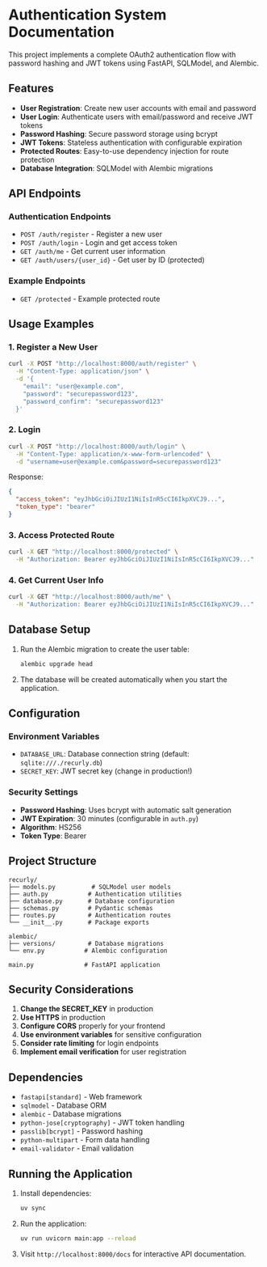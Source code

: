 # Authentication System Documentation

This project implements a complete OAuth2 authentication flow with password hashing and JWT tokens using FastAPI, SQLModel, and Alembic.

## Features

- **User Registration**: Create new user accounts with email and password
- **User Login**: Authenticate users with email/password and receive JWT tokens
- **Password Hashing**: Secure password storage using bcrypt
- **JWT Tokens**: Stateless authentication with configurable expiration
- **Protected Routes**: Easy-to-use dependency injection for route protection
- **Database Integration**: SQLModel with Alembic migrations

## API Endpoints

### Authentication Endpoints

- `POST /auth/register` - Register a new user
- `POST /auth/login` - Login and get access token
- `GET /auth/me` - Get current user information
- `GET /auth/users/{user_id}` - Get user by ID (protected)

### Example Endpoints

- `GET /protected` - Example protected route

## Usage Examples

### 1. Register a New User

```bash
curl -X POST "http://localhost:8000/auth/register" \
  -H "Content-Type: application/json" \
  -d '{
    "email": "user@example.com",
    "password": "securepassword123",
    "password_confirm": "securepassword123"
  }'
```

### 2. Login

```bash
curl -X POST "http://localhost:8000/auth/login" \
  -H "Content-Type: application/x-www-form-urlencoded" \
  -d "username=user@example.com&password=securepassword123"
```

Response:
```json
{
  "access_token": "eyJhbGciOiJIUzI1NiIsInR5cCI6IkpXVCJ9...",
  "token_type": "bearer"
}
```

### 3. Access Protected Route

```bash
curl -X GET "http://localhost:8000/protected" \
  -H "Authorization: Bearer eyJhbGciOiJIUzI1NiIsInR5cCI6IkpXVCJ9..."
```

### 4. Get Current User Info

```bash
curl -X GET "http://localhost:8000/auth/me" \
  -H "Authorization: Bearer eyJhbGciOiJIUzI1NiIsInR5cCI6IkpXVCJ9..."
```

## Database Setup

1. Run the Alembic migration to create the user table:
   ```bash
   alembic upgrade head
   ```

2. The database will be created automatically when you start the application.

## Configuration

### Environment Variables

- `DATABASE_URL`: Database connection string (default: `sqlite:///./recurly.db`)
- `SECRET_KEY`: JWT secret key (change in production!)

### Security Settings

- **Password Hashing**: Uses bcrypt with automatic salt generation
- **JWT Expiration**: 30 minutes (configurable in `auth.py`)
- **Algorithm**: HS256
- **Token Type**: Bearer

## Project Structure

```
recurly/
├── models.py          # SQLModel user models
├── auth.py           # Authentication utilities
├── database.py       # Database configuration
├── schemas.py        # Pydantic schemas
├── routes.py         # Authentication routes
└── __init__.py       # Package exports

alembic/
├── versions/         # Database migrations
└── env.py           # Alembic configuration

main.py              # FastAPI application
```

## Security Considerations

1. **Change the SECRET_KEY** in production
2. **Use HTTPS** in production
3. **Configure CORS** properly for your frontend
4. **Use environment variables** for sensitive configuration
5. **Consider rate limiting** for login endpoints
6. **Implement email verification** for user registration

## Dependencies

- `fastapi[standard]` - Web framework
- `sqlmodel` - Database ORM
- `alembic` - Database migrations
- `python-jose[cryptography]` - JWT token handling
- `passlib[bcrypt]` - Password hashing
- `python-multipart` - Form data handling
- `email-validator` - Email validation

## Running the Application

1. Install dependencies:
   ```bash
   uv sync
   ```

2. Run the application:
   ```bash
   uv run uvicorn main:app --reload
   ```

3. Visit `http://localhost:8000/docs` for interactive API documentation.
